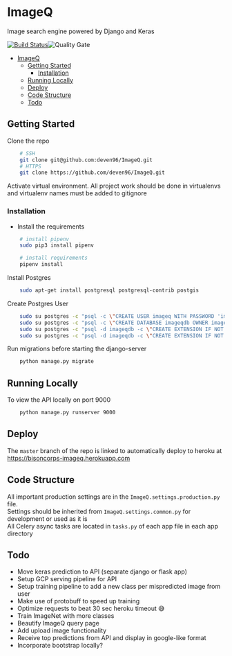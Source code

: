 # ImageQ

Image search engine powered by Django and Keras

[![Build Status](https://travis-ci.org/deven96/ImageQ.svg?branch=master)](https://travis-ci.com/deven96/ImageQ)![Quality Gate](https://sonarcloud.io/api/project_badges/measure?project=deven96_ImageQ&metric=alert_status)

- [ImageQ](#imageq)
  - [Getting Started](#getting-started)
    - [Installation](#installation)
  - [Running Locally](#running-locally)
  - [Deploy](#deploy)
  - [Code Structure](#code-structure)
  - [Todo](#todo)

## Getting Started

Clone the repo

```bash
    # SSH
    git clone git@github.com:deven96/ImageQ.git
    # HTTPS
    git clone https://github.com/deven96/ImageQ.git
```

Activate virtual environment. All project work should be done in virtualenvs and virtualenv names must be added to gitignore

### Installation

- Install the requirements

```bash
    # install pipenv
    sudo pip3 install pipenv

    # install requirements
    pipenv install
```


Install Postgres

```bash
    sudo apt-get install postgresql postgresql-contrib postgis
```

Create Postgres User

```bash
    sudo su postgres -c "psql -c \"CREATE USER imageq WITH PASSWORD 'imageq';\""
    sudo su postgres -c "psql -c \"CREATE DATABASE imageqdb OWNER imageq;\""
    sudo su postgres -c "psql -d imageqdb -c \"CREATE EXTENSION IF NOT EXISTS postgis;\""
    sudo su postgres -c "psql -d imageqdb -c \"CREATE EXTENSION IF NOT EXISTS postgis_topology;\""
```

Run migrations before starting the django-server

```bash
    python manage.py migrate
```

## Running Locally

To view the API locally on port 9000

```bash
    python manage.py runserver 9000
```

## Deploy

The `master` branch of the repo is linked to automatically deploy to heroku at https://bisoncorps-imageq.herokuapp.com

## Code Structure

All important production settings are in the `ImageQ.settings.production.py` file.<br />
Settings should be inherited from `ImageQ.settings.common.py` for development or used as it is<br />
All Celery async tasks are located in `tasks.py` of each app file in each app directory

## Todo

- Move keras prediction to API (separate django or flask app)
- Setup GCP serving pipeline for API
- Setup training pipeline to add a new class per mispredicted image from user
- Make use of protobuff to speed up training
- Optimize requests to beat 30 sec heroku timeout :sweat_smile:
- Train ImageNet with more classes
- Beautify ImageQ query page
- Add upload image functionality
- Receive top predictions from API and display in google-like format
- Incorporate bootstrap locally? 